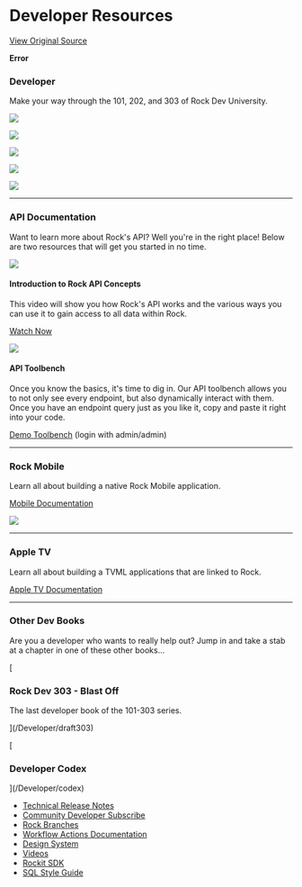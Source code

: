 # Developer Resources
[View Original Source](https://community.rockrms.com/developer)

    

**Error**

### Developer

Make your way through the 101, 202, and 303 of Rock Dev University.

[![](/GetImage.ashx?id=123&width=710&height=919)](/developer/book/19/55)

[![](/GetImage.ashx?id=120&width=710&height=919)](/developer/book/16/16)

[![](/GetImage.ashx?id=121&width=710&height=919)](/developer/book/17/17)

[![](/GetImage.ashx?id=4314&width=710&height=919)](/developer/book/33/121)

[![](/GetImage.ashx?id=124&width=710&height=919)](/developer/book/26/26)

* * *

### API Documentation

Want to learn more about Rock's API? Well you're in the right place! Below are two resources that will get you started in no time.

[![](/Content/RockExternal/Developer/api-video-thumbnail.png)](https://community.rockrms.com/rx2018/subscription/using-the-rock-rest-api)

#### Introduction to Rock API Concepts

This video will show you how Rock's API works and the various ways you can use it to gain access to all data within Rock.

[Watch Now](https://community.rockrms.com/subscriptions/rx2018/using-the-rock-rest-api)

[![](/Content/RockExternal/Developer/api-toolbench.png)](https://rock.rocksolidchurchdemo.com/api/docs/index)

#### API Toolbench

Once you know the basics, it's time to dig in. Our API toolbench allows you to not only see every endpoint, but also dynamically interact with them. Once you have an endpoint query just as you like it, copy and paste it right into your code.

[Demo Toolbench](https://rock.rocksolidchurchdemo.com/api/docs/index) (login with admin/admin)

* * *

### Rock Mobile

Learn all about building a native Rock Mobile application.

[Mobile Documentation](https://mobiledocs.rockrms.com/)

[![](/Content/misc/mobileheader.png)](https://mobiledocs.rockrms.com/)

* * *

### Apple TV

Learn all about building a TVML applications that are linked to Rock.

[Apple TV Documentation](https://appletv.rockrms.com/)

* * *

### Other Dev Books

Are you a developer who wants to really help out? Jump in and take a stab at a chapter in one of these other books...

[

### Rock Dev 303 - Blast Off

The last developer book of the 101-303 series.



](/Developer/draft303)

[

### Developer Codex



](/Developer/codex)

*   [Technical Release Notes](/developer/changelog)
*   [Community Developer Subscribe](/developer/CommunityDeveloperSubscribe)
*   [Rock Branches](/developer/rock-branches)
*   [Workflow Actions Documentation](/WorkflowActions)
*   [Design System](/developer/design-system)
*   [Videos](/developer/videos)
*   [Rockit SDK](/developer/rockit)
*   [SQL Style Guide](/developer/sql-style-guide)